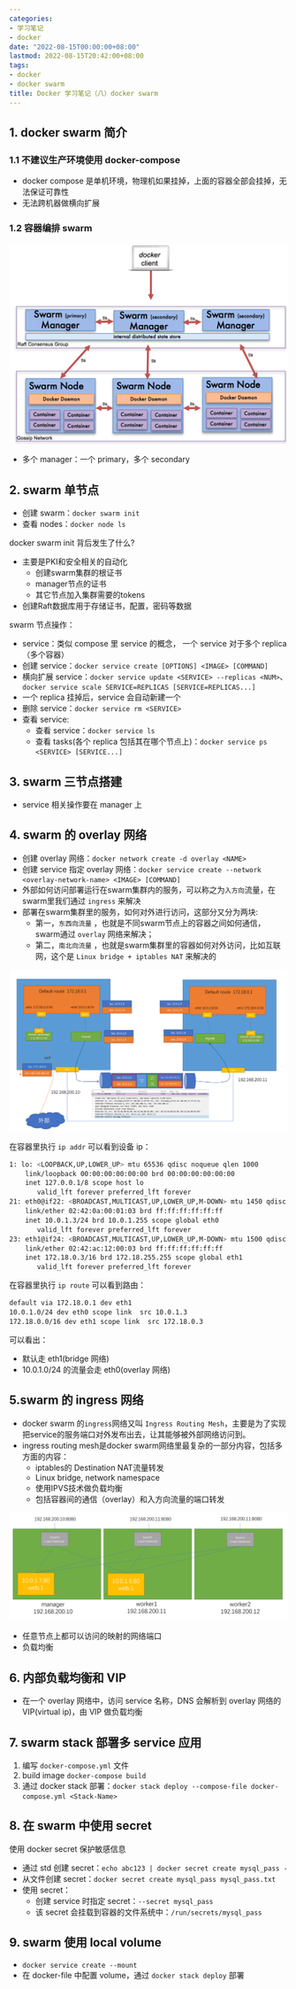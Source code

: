 ```yaml
---
categories:
- 学习笔记
- docker
date: "2022-08-15T00:00:00+08:00"
lastmod: 2022-08-15T20:42:00+08:00
tags:
- docker
- docker swarm
title: Docker 学习笔记（八）docker swarm
---
```


## 1. docker swarm 简介

### 1.1 不建议生产环境使用 docker-compose

- docker compose 是单机环境，物理机如果挂掉，上面的容器全部会挂掉，无法保证可靠性
- 无法跨机器做横向扩展

### 1.2 容器编排 swarm

![docker swarm 架构](../images/swarm_arch.png)

- 多个 manager：一个 primary，多个 secondary

## 2. swarm 单节点

- 创建 swarm：`docker swarm init`
- 查看 nodes：`docker node ls`

docker swarm init 背后发生了什么? 

- 主要是PKI和安全相关的自动化
  - 创建swarm集群的根证书
  - manager节点的证书
  - 其它节点加入集群需要的tokens
- 创建Raft数据库用于存储证书，配置，密码等数据

swarm 节点操作：

- service：类似 compose 里 service 的概念， 一个 service 对于多个 replica（多个容器）
- 创建 service：`docker service create [OPTIONS] <IMAGE> [COMMAND]`
- 横向扩展 service：`docker service update <SERVICE> --replicas <NUM>`、`docker service scale SERVICE=REPLICAS [SERVICE=REPLICAS...]`
- 一个 replica 挂掉后，service 会自动新建一个
- 删除 service：`docker service rm <SERVICE>`
- 查看 service:
  - 查看 service：`docker service ls`
  - 查看 tasks(各个 replica 包括其在哪个节点上)：`docker service ps <SERVICE> [SERVICE...]`



## 3. swarm 三节点搭建

- service 相关操作要在 manager 上

## 4. swarm 的 overlay 网络

- 创建 overlay 网络：`docker network create -d overlay <NAME>`
- 创建 service 指定 overlay 网络：`docker service create --network <overlay-network-name> <IMAGE> [COMMAND]`
- 外部如何访问部署运行在swarm集群内的服务，可以称之为`入方向`流量，在swarm里我们通过 `ingress` 来解决
- 部署在swarm集群里的服务，如何对外进行访问，这部分又分为两块:
  - 第一，`东西向流量` ，也就是不同swarm节点上的容器之间如何通信，swarm通过 `overlay` 网络来解决；
  - 第二，`南北向流量` ，也就是swarm集群里的容器如何对外访问，比如互联网，这个是 `Linux bridge + iptables NAT` 来解决的

![swarm 的 overlay 网络](../images/swarm-overlay.png)

在容器里执行 `ip addr` 可以看到设备 ip：

```bash
1: lo: <LOOPBACK,UP,LOWER_UP> mtu 65536 qdisc noqueue qlen 1000
    link/loopback 00:00:00:00:00:00 brd 00:00:00:00:00:00
    inet 127.0.0.1/8 scope host lo
       valid_lft forever preferred_lft forever
21: eth0@if22: <BROADCAST,MULTICAST,UP,LOWER_UP,M-DOWN> mtu 1450 qdisc noqueue 
    link/ether 02:42:0a:00:01:03 brd ff:ff:ff:ff:ff:ff
    inet 10.0.1.3/24 brd 10.0.1.255 scope global eth0
       valid_lft forever preferred_lft forever
23: eth1@if24: <BROADCAST,MULTICAST,UP,LOWER_UP,M-DOWN> mtu 1500 qdisc noqueue 
    link/ether 02:42:ac:12:00:03 brd ff:ff:ff:ff:ff:ff
    inet 172.18.0.3/16 brd 172.18.255.255 scope global eth1
       valid_lft forever preferred_lft forever
```


在容器里执行 `ip route` 可以看到路由：

```bash
default via 172.18.0.1 dev eth1 
10.0.1.0/24 dev eth0 scope link  src 10.0.1.3 
172.18.0.0/16 dev eth1 scope link  src 172.18.0.3 
```

可以看出：
- 默认走 eth1(bridge 网络)
- 10.0.1.0/24 的流量会走 eth0(overlay 网络)

## 5.swarm 的 ingress 网络

- docker swarm 的`ingress`网络又叫 `Ingress Routing Mesh`，主要是为了实现把service的服务端口对外发布出去，让其能够被外部网络访问到。
- ingress routing mesh是docker swarm网络里最复杂的一部分内容，包括多方面的内容：
  - iptables的 Destination NAT流量转发
  - Linux bridge, network namespace
  - 使用IPVS技术做负载均衡
  - 包括容器间的通信（overlay）和入方向流量的端口转发

![swarm 的 ingress 网络](../images/swarm-ingress-logic.png)

- 任意节点上都可以访问的映射的网络端口
- 负载均衡

## 6. 内部负载均衡和 VIP

- 在一个 overlay 网络中，访问 service 名称，DNS 会解析到 overlay 网络的 VIP(virtual ip)，由 VIP 做负载均衡

## 7. swarm stack 部署多 service 应用

1. 编写 `docker-compose.yml` 文件
2. build image `docker-compose build`
3. 通过 docker stack 部署：`docker stack deploy --compose-file docker-compose.yml <Stack-Name>`

## 8. 在 swarm 中使用 secret

使用 docker secret 保护敏感信息

- 通过 std 创建 secret：`echo abc123 | docker secret create mysql_pass -`
- 从文件创建 secret：`docker secret create mysql_pass mysql_pass.txt`
- 使用 secret：
  - 创建 service 时指定 secret：`--secret mysql_pass`
  - 该 secret 会挂载到容器的文件系统中：`/run/secrets/mysql_pass`

## 9. swarm 使用 local volume

- `docker service create --mount`
- 在 docker-file 中配置 volume，通过 `docker stack deploy` 部署
